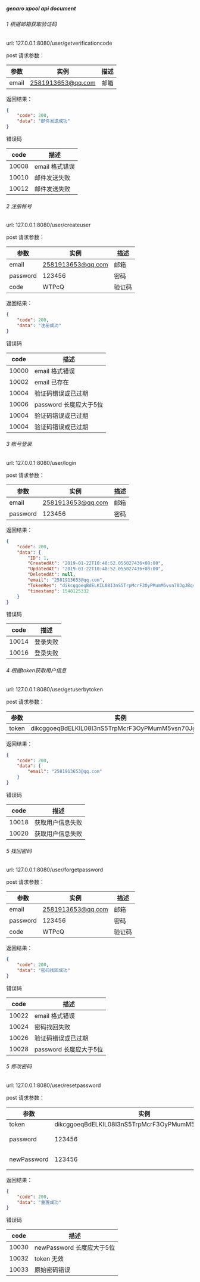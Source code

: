 ##### genaro xpool api document

###### 1 根据邮箱获取验证码

url: 
127.0.0.1:8080/user/getverificationcode

post 请求参数：

| 参数 | 实例 |描述|
| --------------- | ------------------- |------------------- |
| email   |   2581913653@qq.com      |邮箱|

返回结果：

````json
{
    "code": 200,
    "data": "邮件发送成功"
}
````

错误码

| code | 描述|
| --------------- | ------------------- |
| 10008   | email 格式错误|
| 10010   | 邮件发送失败|
| 10012   | 邮件发送失败|


###### 2 注册帐号

url: 
127.0.0.1:8080/user/createuser

post 请求参数：

| 参数 | 实例 |描述|
| --------------- | ------------------- |------------------- |
| email   |   2581913653@qq.com      |邮箱|
|password|123456|密码|
|code|WTPcQ|验证码|
返回结果：

````json
{
    "code": 200,
    "data": "注册成功"
}
````

错误码

| code | 描述|
| --------------- | ------------------- |
| 10000   | email 格式错误|
| 10002   | email 已存在|
| 10004   | 验证码错误或已过期|
| 10006   | password 长度应大于5位|
| 10004   | 验证码错误或已过期|
| 10004   | 验证码错误或已过期|


###### 3 帐号登录

url: 
127.0.0.1:8080/user/login

post 请求参数：

| 参数 | 实例 |描述|
| --------------- | ------------------- |------------------- |
| email   |   2581913653@qq.com      |邮箱|
|password|123456|密码|

返回结果：

````json
{
    "code": 200,
    "data": {
        "ID": 1,
        "CreatedAt": "2019-01-22T10:48:52.055027436+08:00",
        "UpdatedAt": "2019-01-22T10:48:52.055027436+08:00",
        "DeletedAt": null,
        "email": "2581913653@qq.com",
        "TokenRes": "dikcggoeqBdELKIL08I3nS5TrpMcrF3OyPMumM5vsn70JgJBqs",
        "timestamp": 1548125332
    }
}
````

错误码

| code | 描述|
| --------------- | ------------------- |
| 10014   | 登录失败|
| 10016   | 登录失败|



###### 4 根据token获取用户信息

url: 
127.0.0.1:8080/user/getuserbytoken

post 请求参数：

| 参数 | 实例 |描述|
| --------------- | ------------------- |------------------- |
| token   |  dikcggoeqBdELKIL08I3nS5TrpMcrF3OyPMumM5vsn70JgJBqs      |token|

返回结果：

````json
{
    "code": 200,
    "data": {
        "email": "2581913653@qq.com"
    }
}
````

错误码

| code | 描述|
| --------------- | ------------------- |
| 10018   | 获取用户信息失败|
| 10020   | 获取用户信息失败|



###### 5 找回密码

url: 
127.0.0.1:8080/user/forgetpassword

post 请求参数：

| 参数 | 实例 |描述|
| --------------- | ------------------- |------------------- |
| email   |   2581913653@qq.com      |邮箱|
|password|123456|密码|
|code|WTPcQ|验证码|

返回结果：

````json
{
    "code": 200,
    "data": "密码找回成功"
}
````

错误码

| code | 描述|
| --------------- | ------------------- |
| 10022   | email 格式错误|
| 10024   | 密码找回失败|
| 10026   | 验证码错误或已过期|
| 10028   | password 长度应大于5位|

###### 5 修改密码

url: 
127.0.0.1:8080/user/resetpassword

post 请求参数：

| 参数 | 实例 |描述|
| --------------- | ------------------- |------------------- |
| token   |  dikcggoeqBdELKIL08I3nS5TrpMcrF3OyPMumM5vsn70JgJBqs      |token|
|password|123456|原始密码|
|newPassword|123456|新密码|

返回结果：

````json
{
    "code": 200,
    "data": "重置成功"
}
````

错误码

| code | 描述|
| --------------- | ------------------- |
| 10030   | newPassword 长度应大于5位|
| 10032   | token 无效|
| 10033   | 原始密码错误|
